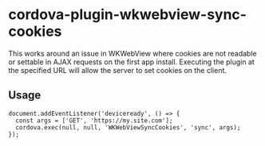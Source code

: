 # cordova-plugin-wkwebview-sync-cookies

This works around an issue in WKWebView where cookies are not readable or settable in AJAX requests on the first app install.
Executing the plugin at the specified URL will allow the server to set cookies on the client.

## Usage

```
document.addEventListener('deviceready', () => {
  const args = ['GET', 'https://my.site.com'];
  cordova.exec(null, null, 'WKWebViewSyncCookies', 'sync', args);
});
```
